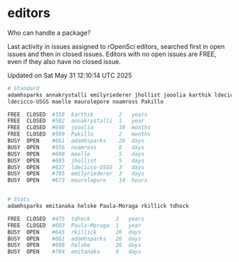 # editors

Who can handle a package?

Last activity in issues assigned to rOpenSci editors, searched first in open
issues and then in closed issues. Editors with no open issues are FREE, even if
they also have no closed issue.


Updated on Sat May 31 12:10:14 UTC 2025

```bash
# Standard
adamhsparks annakrystalli emilyriederer jhollist jooolia karthik ldecicco
ldecicco-USGS maelle maurolepore noamross Pakillo

FREE  CLOSED  #358  karthik        2   years
FREE  CLOSED  #502  annakrystalli  1   year
FREE  CLOSED  #648  jooolia        10  months
FREE  CLOSED  #599  Pakillo        2   months
BUSY  OPEN    #661  adamhsparks    26  days
BUSY  OPEN    #556  noamross       8   days
BUSY  OPEN    #698  maelle         5   days
BUSY  OPEN    #685  jhollist       5   days
BUSY  OPEN    #637  ldecicco-USGS  3   days
BUSY  OPEN    #705  emilyriederer  3   days
BUSY  OPEN    #673  maurolepore    14  hours


# Stats
adamhsparks emitanaka helske Paula-Moraga rkillick tdhock

FREE  CLOSED  #475  tdhock        2   years
FREE  CLOSED  #603  Paula-Moraga  1   year
BUSY  OPEN    #645  rkillick      26  days
BUSY  OPEN    #661  adamhsparks   26  days
BUSY  OPEN    #688  helske        26  days
BUSY  OPEN    #704  emitanaka     9   days
```
